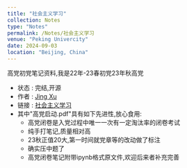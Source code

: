 ```yaml
---
title: "社会主义学习"
collection: Notes
type: "Notes"
permalink: /Notes/社会主义学习
venue: "Peking Univercity"
date: 2024-09-03
location: "Beijing, China"
---
```

高党初党笔记资料,我是22年-23春初党23年秋高党
- 状态 : 完结,开源
- 作者 : [Jing Xu](https://iculizhi.github.io/)
- 链接 : [社会主义学习](https://github.com/ICUlizhi/Socialism-study-materials)
- 其中"高党启动.pdf"具有如下先进性,放心食用:
    - 高党闭卷是入党过程中唯一一次有一定淘汰率的闭卷考试
    - 纯手打笔记,质量相对高
    - 23秋正值20大,第一时间就党章等的改动做了标注
    - 确实压中题了
    - 高党闭卷笔记附带ipynb格式原文件,欢迎后来者补充完善